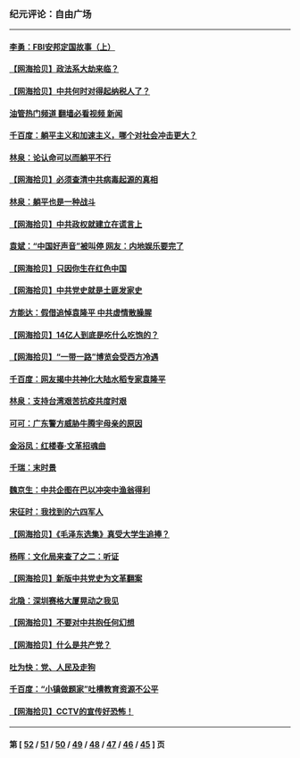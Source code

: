 ### 纪元评论：自由广场
---
#### [李勇：FBI安邦定国故事（上）](../../pages/nsc993/n12987749.md?06010330) 
#### [【网海拾贝】政法系大劫来临？](../../pages/nsc993/n12987596.md?06010330) 
#### [【网海拾贝】中共何时对得起纳税人了？](../../pages/nsc993/n12985578.md?06010330) 
#### [油管热门频道 翻墙必看视频 新闻](ok?06010330)
#### [千百度：躺平主义和加速主义，哪个对社会冲击更大？](../../pages/nsc993/n12985512.md?06010330) 
#### [林泉：论认命可以而躺平不行](../../pages/nsc993/n12985505.md?06010330) 
#### [【网海拾贝】必须查清中共病毒起源的真相](../../pages/nsc993/n12984276.md?06010330) 
#### [林泉：躺平也是一种战斗](../../pages/nsc993/n12984194.md?06010330) 
#### [【网海拾贝】中共政权就建立在谎言上](../../pages/nsc993/n12981880.md?06010330) 
#### [袁斌：“中国好声音”被叫停 网友：内地娱乐要完了](../../pages/nsc993/n12981826.md?06010330) 
#### [【网海拾贝】只因你生在红色中国](../../pages/nsc993/n12979096.md?06010330) 
#### [【网海拾贝】中共党史就是土匪发家史](../../pages/nsc993/n12976478.md?06010330) 
#### [方能达：假借追悼袁隆平 中共虚情散臊腥](../../pages/nsc993/n12976396.md?06010330) 
#### [【网海拾贝】14亿人到底是吃什么吃饱的？](../../pages/nsc993/n12974125.md?06010330) 
#### [【网海拾贝】“一带一路”博览会受西方冷遇](../../pages/nsc993/n12971787.md?06010330) 
#### [千百度：网友揭中共神化大陆水稻专家袁隆平](../../pages/nsc993/n12971733.md?06010330) 
#### [林泉：支持台湾艰苦抗疫共度时艰](../../pages/nsc993/n12971350.md?06010330) 
#### [可可：广东警方威胁牛腾宇母亲的原因](../../pages/nsc993/n12971100.md?06010330) 
#### [金浴凤：红楼春·文革招魂曲](../../pages/nsc993/n12970354.md?06010330) 
#### [千瑞：末时景](../../pages/nsc993/n12970337.md?06010330) 
#### [魏京生：中共企图在巴以冲突中渔翁得利](../../pages/nsc993/n12970286.md?06010330) 
#### [宋征时：我找到的六四军人](../../pages/nsc993/n12970213.md?06010330) 
#### [【网海拾贝】《毛泽东选集》真受大学生追捧？](../../pages/nsc993/n12968779.md?06010330) 
#### [杨晖：文化局来查了之二：听证](../../pages/nsc993/n12966528.md?06010330) 
#### [【网海拾贝】新版中共党史为文革翻案](../../pages/nsc993/n12967526.md?06010330) 
#### [北隐：深圳赛格大厦晃动之我见](../../pages/nsc993/n12967393.md?06010330) 
#### [【网海拾贝】不要对中共抱任何幻想](../../pages/nsc993/n12965222.md?06010330) 
#### [【网海拾贝】什么是共产党？](../../pages/nsc993/n12962781.md?06010330) 
#### [吐为快：党、人民及走狗](../../pages/nsc993/n12962747.md?06010330) 
#### [千百度：“小镇做题家”吐槽教育资源不公平](../../pages/nsc993/n12962705.md?06010330) 
#### [【网海拾贝】CCTV的宣传好恐怖！](../../pages/nsc993/n12959984.md?06010330) 

---
#### 第 [ [52](./52.md?06010330) / [51](./51.md?06010330) / [50](./50.md?06010330) / [49](./49.md?06010330) / [48](./48.md?06010330) / [47](./47.md?06010330) / [46](./46.md?06010330) / [45](./45.md?06010330) ] 页
